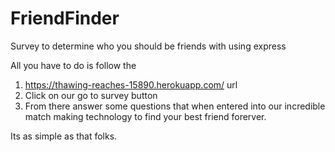 # FriendFinder

Survey to determine who you should be friends with using express

All you have to do is follow the

1. https://thawing-reaches-15890.herokuapp.com/ url
2. Click on our go to survey button
3. From there answer some questions that when entered into our incredible match making technology to find your best friend forerver.

Its as simple as that folks.
